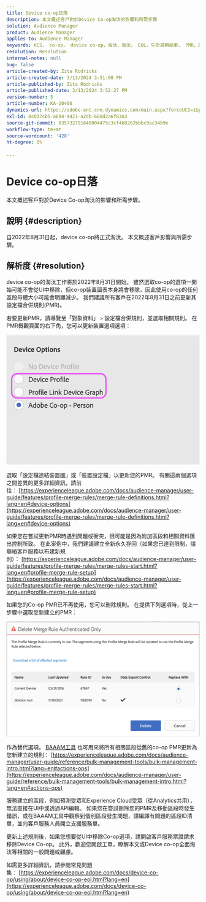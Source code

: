 ```yaml
---
title: Device co-op日落
description: 本文概述客戶對於Device Co-op淘汰的影響和所需步驟
solution: Audience Manager
product: Audience Manager
applies-to: Audience Manager
keywords: KCS， co-op， device co-op，淘汰，淘汰， EOL，生命週期結束， PMR，設定檔合併規則，裝置結合，裝置設定檔
resolution: Resolution
internal-notes: null
bug: false
article-created-by: Zita Rodricks
article-created-date: 3/13/2024 3:51:08 PM
article-published-by: Zita Rodricks
article-published-date: 3/13/2024 3:52:27 PM
version-number: 5
article-number: KA-20400
dynamics-url: https://adobe-ent.crm.dynamics.com/main.aspx?forceUCI=1&pagetype=entityrecord&etn=knowledgearticle&id=2cecc87b-51e1-ee11-904d-6045bd0065b6
exl-id: 8c037cb5-a694-4421-a2db-688d2a6f8363
source-git-commit: 835732791640004475c3cf468262bbbc9ac34b9e
workflow-type: tm+mt
source-wordcount: '428'
ht-degree: 0%

---
```


# Device co-op日落


本文概述客戶對於Device Co-op淘汰的影響和所需步驟。

## 說明 {#description}

自2022年8月31日起，device co-op將正式淘汰。 本文概述客戶影響與所需步驟。 

## 解析度 {#resolution}


device co-op的淘汰工作將於2022年8月31日開始。 雖然選取co-op的選項一開始可能不會從UI中移除，但co-op裝置圖表本身將會移除，因此使用co-op的任何區段母體大小可能會明顯減少。 我們建議所有客戶在2022年8月31日之前更新其設定檔合併規則(PMR)。

若要更新PMR，請導覽至「對象資料」 `>`  設定檔合併規則，並選取相關規則。 在PMR概觀頁面的右下角，您可以更新裝置選項選項：

![](assets/29cf3d52-d61f-ed11-b83e-0022480868ff.png)

選取「設定檔連結裝置圖」或「裝置設定檔」以更新您的PMR。 有關這兩個選項之間差異的更多詳細資訊，請前往： [https://experienceleague.adobe.com/docs/audience-manager/user-guide/features/profile-merge-rules/merge-rule-definitions.html?lang=en#device-options](https://experienceleague.adobe.com/docs/audience-manager/user-guide/features/profile-merge-rules/merge-rule-definitions.html?lang=en#device-options)

如果您在嘗試更新PMR時遇到問題或衝突，很可能是因為附加區段和相關資料匯出控制所致。 在此案例中，我們建議建立全新永久存回（如果您已達到限制，請聯絡客戶服務以布建新規則）： [https://experienceleague.adobe.com/docs/audience-manager/user-guide/features/profile-merge-rules/merge-rules-start.html?lang=en#profile-merge-rule-setup](https://experienceleague.adobe.com/docs/audience-manager/user-guide/features/profile-merge-rules/merge-rules-start.html?lang=en#profile-merge-rule-setup)

如果您的Co-op PMR已不再使用，您可以刪除規則。 在提供下列選項時，從上一步驟中選取您新建立的PMR：

![](assets/82d7968f-9950-ed11-bba2-0022480868ff.png)

作為替代選項， [BAAAM工具](https://experienceleague.adobe.com/docs/audience-manager/user-guide/reference/bulk-management-tools/bulk-management-intro.html?lang=en) 也可用來將所有相關區段從舊的co-op PMR更新為您新建立的規則： [https://experienceleague.adobe.com/docs/audience-manager/user-guide/reference/bulk-management-tools/bulk-management-intro.html?lang=en#actions-ops](https://experienceleague.adobe.com/docs/audience-manager/user-guide/reference/bulk-management-tools/bulk-management-intro.html?lang=en#actions-ops)

服務建立的區段，例如預測受眾和Experience Cloud受眾（從Analytics共用），無法直接在UI中或透過API編輯。 如果您在嘗試刪除您的PMR及移動區段時發生錯誤，或在BAAAM工具中觀察到個別區段發生問題，請編譯有問題的區段ID清單，並向客戶服務人員開立支援服務單。  

更新上述規則後，如果您想要從UI中移除Co-op選項，請開啟客戶服務票證請求移除Device Co-op。 此外，歡迎您開啟工單，瞭解本文或Device co-op全面淘汰等相關的一般問題或顧慮。

如需更多詳細資訊，請參閱常見問題集： [https://experienceleague.adobe.com/docs/device-co-op/using/about/device-co-op-eol.html?lang=en](https://experienceleague.adobe.com/docs/device-co-op/using/about/device-co-op-eol.html?lang=en)
